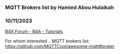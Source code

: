 ### MQTT Brokers list by Hamied Abou Hulaikah
### 10/11/2023
[B4X Forum - B4A - Tutorials](https://www.b4x.com/android/forum/threads/155162/)

For whom interested .. MQTT brokers list:  
<https://github.com/MQTTCool/awesome-mqtt#broker>
